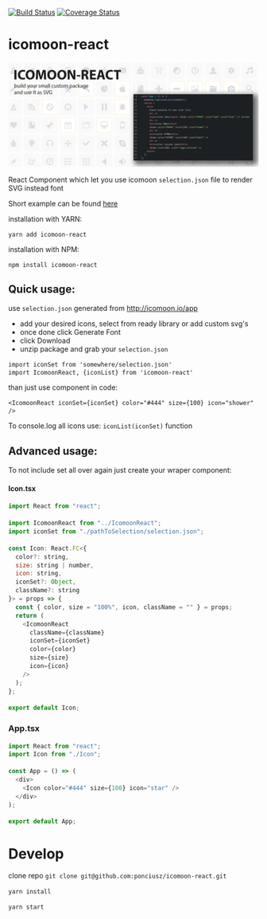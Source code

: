 [![Build Status](https://travis-ci.org/ponciusz/icomoon-react.svg?branch=master)](https://travis-ci.org/ponciusz/icomoon-react) [![Coverage Status](https://coveralls.io/repos/github/ponciusz/icomoon-react/badge.svg?branch=master)](https://coveralls.io/github/ponciusz/icomoon-react?branch=master)

# icomoon-react

![Hero Image](/images/hero.png)

React Component which let you use icomoon `selection.json` file to render SVG instead font

Short example can be found [here](https://codesandbox.io/s/q89onw1kqq)

installation with YARN:

```
yarn add icomoon-react
```

installation with NPM:

```
npm install icomoon-react
```

## Quick usage:

use `selection.json` generated from http://icomoon.io/app

- add your desired icons, select from ready library or add custom svg's
- once done click Generate Font
- click Download
- unzip package and grab your `selection.json`

```
import iconSet from 'somewhere/selection.json'
import IcomoonReact, {iconList} from 'icomoon-react'
```

than just use component in code:

```
<IcomoonReact iconSet={iconSet} color="#444" size={100} icon="shower" />
```

To console.log all icons use: `iconList(iconSet)` function

## Advanced usage:

To not include set all over again just create your wraper component:

#### Icon.tsx

```js
import React from "react";

import IcomoonReact from "../IcomoonReact";
import iconSet from "./pathToSelection/selection.json";

const Icon: React.FC<{
  color?: string,
  size: string | number,
  icon: string,
  iconSet?: Object,
  className?: string
}> = props => {
  const { color, size = "100%", icon, className = "" } = props;
  return (
    <IcomoonReact
      className={className}
      iconSet={iconSet}
      color={color}
      size={size}
      icon={icon}
    />
  );
};

export default Icon;
```

### App.tsx

```js
import React from "react";
import Icon from "./Icon";

const App = () => (
  <div>
    <Icon color="#444" size={100} icon="star" />
  </div>
);

export default App;
```

# Develop

clone repo `git clone git@github.com:ponciusz/icomoon-react.git`

`yarn install`

`yarn start`
